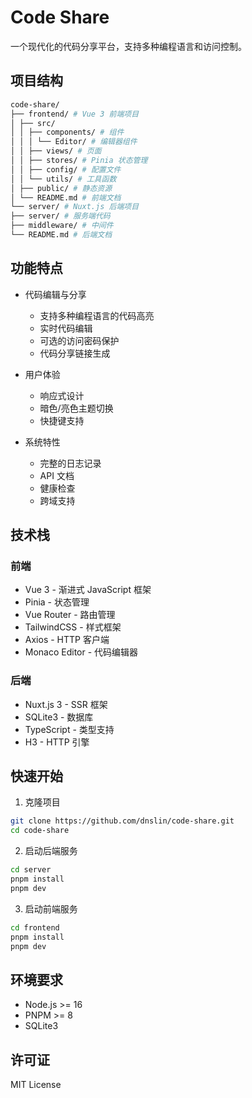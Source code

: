 # Code Share

一个现代化的代码分享平台，支持多种编程语言和访问控制。

## 项目结构

```bash
code-share/
├── frontend/ # Vue 3 前端项目
│ ├── src/
│ │ ├── components/ # 组件
│ │ │ └── Editor/ # 编辑器组件
│ │ ├── views/ # 页面
│ │ ├── stores/ # Pinia 状态管理
│ │ ├── config/ # 配置文件
│ │ └── utils/ # 工具函数
│ ├── public/ # 静态资源
│ └── README.md # 前端文档
└── server/ # Nuxt.js 后端项目
├── server/ # 服务端代码
├── middleware/ # 中间件
└── README.md # 后端文档
```

## 功能特点

- 代码编辑与分享
  - 支持多种编程语言的代码高亮
  - 实时代码编辑
  - 可选的访问密码保护
  - 代码分享链接生成
  
- 用户体验
  - 响应式设计
  - 暗色/亮色主题切换
  - 快捷键支持
  
- 系统特性
  - 完整的日志记录
  - API 文档
  - 健康检查
  - 跨域支持

## 技术栈


### 前端

- Vue 3 - 渐进式 JavaScript 框架
- Pinia - 状态管理
- Vue Router - 路由管理
- TailwindCSS - 样式框架
- Axios - HTTP 客户端
- Monaco Editor - 代码编辑器


### 后端

- Nuxt.js 3 - SSR 框架
- SQLite3 - 数据库
- TypeScript - 类型支持
- H3 - HTTP 引擎



## 快速开始

1. 克隆项目

```bash
git clone https://github.com/dnslin/code-share.git
cd code-share
```

2. 启动后端服务

```bash
cd server
pnpm install
pnpm dev

```

3. 启动前端服务

```bash
cd frontend
pnpm install
pnpm dev
```


## 环境要求

- Node.js >= 16
- PNPM >= 8
- SQLite3

## 许可证

MIT License
